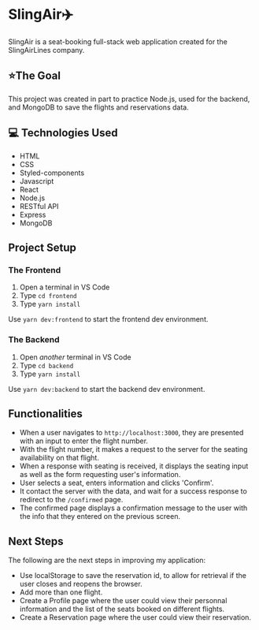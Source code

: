 # SlingAir:airplane:

SlingAir is a seat-booking full-stack web application created for the SlingAirLines company.

## :star:The Goal

This project was created in part to practice Node.js, used for the backend, and MongoDB to save the flights and reservations data.

## :computer: Technologies Used

- HTML
- CSS
- Styled-components
- Javascript
- React
- Node.js
- RESTful API
- Express
- MongoDB

## Project Setup

### The Frontend

1. Open a terminal in VS Code
2. Type `cd frontend`
3. Type `yarn install`

Use `yarn dev:frontend` to start the frontend dev environment.

### The Backend

1. Open _another_ terminal in VS Code
2. Type `cd backend`
3. Type `yarn install`

Use `yarn dev:backend` to start the backend dev environment.

## Functionalities

- When a user navigates to `http://localhost:3000`, they are presented with an input to enter the flight number.
- With the flight number, it makes a request to the server for the seating availability on that flight.
- When a response with seating is received, it displays the seating input as well as the form requesting user's information.
- User selects a seat, enters information and clicks 'Confirm'.
- It contact the server with the data, and wait for a success response to redirect to the `/confirmed` page.
- The confirmed page displays a confirmation message to the user with the info that they entered on the previous screen.

## Next Steps

The following are the next steps in improving my application:

- Use localStorage to save the reservation id, to allow for retrieval if the user closes and reopens the browser.
- Add more than one flight.
- Create a Profile page where the user could view their personnal information and the list of the seats booked on different flights.
- Create a Reservation page where the user could view their reservation.
